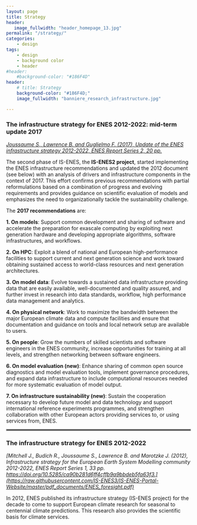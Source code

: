 ```yaml
---
layout: page
title: Strategy
header:
   image_fullwidth: "header_homepage_13.jpg"
permalink: "/strategy/"
categories:
    - design
tags:
    - design
    - background color
    - header
#header:
    #background-color: "#186F4D"
header:
    # title: Strategy
    background-color: "#186F4D;"
    image_fullwidth: "banniere_research_infrastructure.jpg"

---
```


### The infrastructure strategy for ENES 2012-2022: mid-term update 2017

*[Joussaume S., Lawrence B. and Guglielmo F. (2017), Update of the ENES infrastructure strategy 2012-2022, ENES Report Series 2, 20 pp.](https://raw.githubusercontent.com/IS-ENES3/IS-ENES-Portal-Website/master/pdf_documents/ENES_strategy_update_2017.pdf)*

The second phase of IS-ENES, the **IS-ENES2 project**, started implementing the ENES infrastructure recommendations and updated the 2012 document (see below) with an analysis of drivers and infrastructure components in the context of 2017. This effort confirms previous recommendations with partial reformulations based on a combination of progress and evolving requirements and provides guidance on scientific evaluation of models and emphasizes the need to organizationally tackle the sustainability challenge.

The **2017 recommendations** are:

**1. On models**: Support common development and sharing of software and accelerate the preparation for exascale computing by exploiting next generation hardware and developing appropriate algorithms, software infrastructures, and workflows.

**2. On HPC**: Exploit a blend of national and European high-performance facilities to support current and next generation science and work toward obtaining sustained access to world-class resources and next generation architectures.

**3. On model data**: Evolve towards a sustained data infrastructure providing data that are easily available, well-documented and quality assured, and further invest in research into data standards, workflow, high performance data management and analytics.

**4. On physical network**: Work to maximize the bandwidth between the major European climate data and compute facilities and ensure that documentation and guidance on tools and local network setup are available to users.

**5. On people**: Grow the numbers of skilled scientists and software engineers in the ENES community, increase opportunities for training at all levels, and strengthen networking between software engineers.

**6. On model evaluation (new)**: Enhance sharing of common open source diagnostics and model evaluation tools, implement governance procedures, and expand data infrastructure to include computational resources needed for more systematic evaluation of model output.

**7. On infrastructure sustainability (new)**: Sustain the cooperation necessary to develop future model and data technology and support international reference experiments programmes, and strengthen collaboration with other European actors providing services to, or using services from, ENES.

 
<hr style="border:2px solid gray">


### The infrastructure strategy for ENES 2012-2022

*[Mitchell J., Budich R., Joussaume S., Lawrence B. and Marotzke J.  (2012), Infrastructure strategy for the European Earth System Modelling community 2012-2022, ENES Report Series 1, 33 pp.  https://doi.org/10.5285/ca90b281d6ff4cffb9a9bbdeb5fa63f3.](https://raw.githubusercontent.com/IS-ENES3/IS-ENES-Portal-Website/master/pdf_documents/ENES_foresight.pdf)*

In 2012, ENES published its infrastructure strategy (IS-ENES project) for the decade to come to support European climate research for seasonal to centennial climate predictions. This research also provides the scientific basis for climate services.

 
